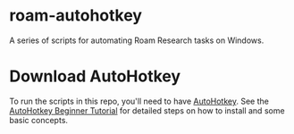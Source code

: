 # roam-autohotkey
A series of scripts for automating Roam Research tasks on Windows.

# Download AutoHotkey
To run the scripts in this repo, you'll need to have [AutoHotkey](https://www.autohotkey.com/). See the [AutoHotkey Beginner Tutorial](https://www.autohotkey.com/docs/Tutorial.htm) for detailed steps on how to install and some basic concepts.
